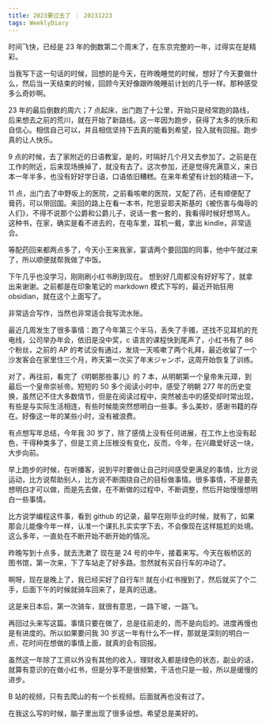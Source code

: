 ```yaml
---
title: 2023要过去了 ｜ 20231223
tags: WeeklyDiary
---
```


时间飞快，已经是 23 年的倒数第二个周末了，在东京完整的一年，过得实在是精彩。

当我写下这一句话的时候，回想的是今天，在昨晚睡觉的时候，想好了今天要做什么，然后当一天结束的时候，回顾今天好像跟昨晚睡前计划的几乎一样。那种感受多么奇妙啊。

23 年的最后倒数的周六；7 点起床，出门跑了十公里，开始只是经常跑的路线，后来想去之前的荒川，就在开始了新路线。这一年因为跑步，获得了太多的快乐和自信心。相信自己可以，并且相信坚持下去真的能看到希望，投入就有回报。跑步真的让人快乐。

9 点的时候，去了家附近的日语教室，是的，时隔好几个月又去参加了。之前是在工作的附近，后来现场换掉了，就没有去了。这次参加，还是觉得充满意义，来日本一年半多，也没有好好学日语，口语依旧糟糕。在来年希望有计划的精进一下。

11 点，出门去了中野坂上的医院，之前看咳嗽的医院，又配了药，还有顺便配了膏药，可以带回国。来回的路上在看一本书，陀思妥耶夫斯基的《被伤害与侮辱的人们》，不得不说那个公爵和公爵儿子，说话一套一套的，我看得时候好想骂人。这种书，在家，确实是看不进去的，在电车里，耳机一戴，拿出 kindle，非常适合。

等配药回来都两点多了，今天小王来我家，宴请两个要回国的同事，他中午就过来了，所以顺便就帮我做了中饭。

下午几乎也没学习，刚刚刷小红书刷到现在。
想到好几周都没有好好写了，就拿出来谢谢。之前都是在印象笔记的 markdown 模式下写的，最近开始狂用 obsidian，就在这个上面写了。

非常适合写作，当然也非常适合我写流水账。

最近几周发生了很多事情：跑了今年第三个半马，丢失了手镯，还找不见耳机的充电线，公司举办年会，依旧是没中奖，c 语言的课程快到尾声了，小红书有了 86 个粉丝，之前的 AP 的考试没有通过，发烧一天咳嗽了两个礼拜，最近收留了一个沙发客会在家里住三个月，昨天第一次买了年末ジャンボ，这周开始恢复了训练。

对了，再往前，看完了《明朝那些事儿》的 7 本，从明朝第一个皇帝朱元璋，到最后一个皇帝崇祯帝。短短的 50 多个阅读小时中，感受了明朝 277 年的历史变换，虽然记不住大多数情节，但是在阅读过程中，突然被击中的感受却时常出现，有些是与实际生活相连，有些时候能突然想明白一些事。多么美妙，感谢书籍的存在。好像这一年的某些小时，没有被浪费。

有点想写年总结，今年我 30 岁了，除了感情上没有任何进展，在工作上也没有起色，干得种类多了，但是工资上压根没有变化，反而，今年，在兴趣爱好这一块，大步向前。

早上跑步的时候，在听播客，说到平时要做让自己时间感受更满足的事情，比方说运动，比方说帮助别人，比方说不断围绕自己的目标做事情。很多事情，不是要先想明白才可以做，而是先去做，在不断做的过程中，不断调整，然后开始慢慢想明白一些事情。

比方说学编程这件事，看到 github 的记录，最早在刚毕业的时候，就有了，如果那会儿能像今年一样，认准一个课扎扎实实学下去，不会像现在这样尴尬的处境。这么多年，一直处在不断开始不断开始的情况。

昨晚写到十点多，就去洗漱了
现在是 24 号的中午，接着来写。今天在板桥区的图书馆，第一次来，下了车站走了好多路。忽然就有买自行车的冲动了。

啊呀，现在是晚上了，我已经买好了自行车!! 就在小红书搜到了，然后就买了个二手，后面下午的时候就骑车回来了，是真的迅速。

这是来日本后，第一次骑车，就很有意思，一路下坡，一路飞。

再回过头来写这篇。事情只要在做了，总是往前走的，而不是向后的。进度再慢也是有进度的。所以如果要问我 30 岁这一年有什么不一样，那就是深刻的明白一点，花时间在想做的事情上面，就真的会有回报。

虽然这一年除了工资以外没有其他的收入，理财收入都是绿色的状态，副业的话，就算有意识的在做小红书，但是分享不是很频繁，干活也只是一般，所以是缓慢的进步。

B 站的视频，只有去爬山的有一个长视频。后面就再也没有过了。

在我这么写的时候，脑子里出现了很多设想。希望总是美好的。
